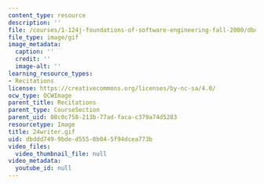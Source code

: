 ```yaml
---
content_type: resource
description: ''
file: /courses/1-124j-foundations-of-software-engineering-fall-2000/dbddd7499bded5558b045f94dcea773b_24writer.gif
file_type: image/gif
image_metadata:
  caption: ''
  credit: ''
  image-alt: ''
learning_resource_types:
- Recitations
license: https://creativecommons.org/licenses/by-nc-sa/4.0/
ocw_type: OCWImage
parent_title: Recitations
parent_type: CourseSection
parent_uid: 08c0c758-213b-77ad-faca-c379a74d5283
resourcetype: Image
title: 24writer.gif
uid: dbddd749-9bde-d555-8b04-5f94dcea773b
video_files:
  video_thumbnail_file: null
video_metadata:
  youtube_id: null
---
```


